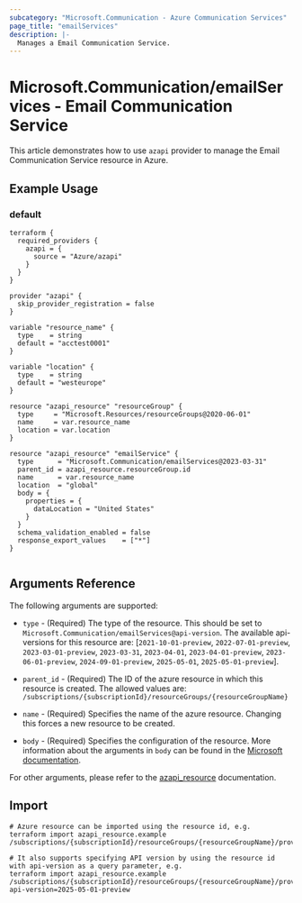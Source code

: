 ```yaml
---
subcategory: "Microsoft.Communication - Azure Communication Services"
page_title: "emailServices"
description: |-
  Manages a Email Communication Service.
---
```


# Microsoft.Communication/emailServices - Email Communication Service

This article demonstrates how to use `azapi` provider to manage the Email Communication Service resource in Azure.

## Example Usage

### default

```hcl
terraform {
  required_providers {
    azapi = {
      source = "Azure/azapi"
    }
  }
}

provider "azapi" {
  skip_provider_registration = false
}

variable "resource_name" {
  type    = string
  default = "acctest0001"
}

variable "location" {
  type    = string
  default = "westeurope"
}

resource "azapi_resource" "resourceGroup" {
  type     = "Microsoft.Resources/resourceGroups@2020-06-01"
  name     = var.resource_name
  location = var.location
}

resource "azapi_resource" "emailService" {
  type      = "Microsoft.Communication/emailServices@2023-03-31"
  parent_id = azapi_resource.resourceGroup.id
  name      = var.resource_name
  location  = "global"
  body = {
    properties = {
      dataLocation = "United States"
    }
  }
  schema_validation_enabled = false
  response_export_values    = ["*"]
}


```



## Arguments Reference

The following arguments are supported:

* `type` - (Required) The type of the resource. This should be set to `Microsoft.Communication/emailServices@api-version`. The available api-versions for this resource are: [`2021-10-01-preview`, `2022-07-01-preview`, `2023-03-01-preview`, `2023-03-31`, `2023-04-01`, `2023-04-01-preview`, `2023-06-01-preview`, `2024-09-01-preview`, `2025-05-01`, `2025-05-01-preview`].

* `parent_id` - (Required) The ID of the azure resource in which this resource is created. The allowed values are:  
  `/subscriptions/{subscriptionId}/resourceGroups/{resourceGroupName}`

* `name` - (Required) Specifies the name of the azure resource. Changing this forces a new resource to be created.

* `body` - (Required) Specifies the configuration of the resource. More information about the arguments in `body` can be found in the [Microsoft documentation](https://learn.microsoft.com/en-us/azure/templates/Microsoft.Communication/emailServices?pivots=deployment-language-terraform).

For other arguments, please refer to the [azapi_resource](https://registry.terraform.io/providers/Azure/azapi/latest/docs/resources/resource) documentation.

## Import

 ```shell
 # Azure resource can be imported using the resource id, e.g.
 terraform import azapi_resource.example /subscriptions/{subscriptionId}/resourceGroups/{resourceGroupName}/providers/Microsoft.Communication/emailServices/{resourceName}
 
 # It also supports specifying API version by using the resource id with api-version as a query parameter, e.g.
 terraform import azapi_resource.example /subscriptions/{subscriptionId}/resourceGroups/{resourceGroupName}/providers/Microsoft.Communication/emailServices/{resourceName}?api-version=2025-05-01-preview
 ```
